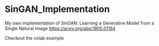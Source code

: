 # SinGAN_Implementation
My own implementation of SinGAN: Learning a Generative Model from a Single Natural Image
https://arxiv.org/abs/1905.01164

Checkout the colab example
